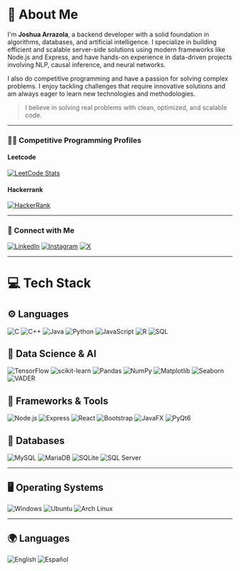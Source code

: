 # 💫 About Me
I'm **Joshua Arrazola**, a backend developer with a solid foundation in algorithms, databases, and artificial intelligence. I specialize in building efficient and scalable server-side solutions using modern frameworks like Node.js and Express, and have hands-on experience in data-driven projects involving NLP, causal inference, and neural networks.

I also do competitive programming and have a passion for solving complex problems. I enjoy tackling challenges that require innovative solutions and am always eager to learn new technologies and methodologies.

> I believe in solving real problems with clean, optimized, and scalable code.

---

### 👨‍💻 Competitive Programming Profiles

#### Leetcode
[![LeetCode Stats](https://leetcard.jacoblin.cool/JArrazola?theme=dark&font=Baloo&ext=heatmap)](https://leetcode.com/u/JArrazola/)

#### Hackerrank 
[![HackerRank](https://img.shields.io/badge/HackerRank-2EC866?style=for-the-badge&logo=hackerrank&logoColor=white)](https://www.hackerrank.com/profile/joshuanarrazola)

---

### 🔗 Connect with Me

[![LinkedIn](https://img.shields.io/badge/LinkedIn-%230077B5.svg?logo=linkedin&logoColor=white)](https://www.linkedin.com/in/joshua-arrazola/)
[![Instagram](https://img.shields.io/badge/Instagram-%23E4405F.svg?logo=Instagram&logoColor=white)](https://www.instagram.com/joshua.arrazola)
[![X](https://img.shields.io/badge/X-black.svg?logo=X&logoColor=white)](https://x.com/JArrazola_)

---

# 💻 Tech Stack

## ⚙️ Languages  
![C](https://img.shields.io/badge/C-%2300599C.svg?style=for-the-badge&logo=c&logoColor=white)
![C++](https://img.shields.io/badge/C%2B%2B-%2300599C.svg?style=for-the-badge&logo=c%2B%2B&logoColor=white)
![Java](https://img.shields.io/badge/Java-%23ED8B00.svg?style=for-the-badge&logo=openjdk&logoColor=white)
![Python](https://img.shields.io/badge/Python-3670A0?style=for-the-badge&logo=python&logoColor=ffdd54)
![JavaScript](https://img.shields.io/badge/JavaScript-%23323330.svg?style=for-the-badge&logo=javascript&logoColor=%23F7DF1E)
![R](https://img.shields.io/badge/R-%23276DC3.svg?style=for-the-badge&logo=r&logoColor=white)
![SQL](https://img.shields.io/badge/SQL-025E8C?style=for-the-badge&logo=sqlite&logoColor=white)

## 🧠 Data Science & AI  
![TensorFlow](https://img.shields.io/badge/TensorFlow-%23FF6F00.svg?style=for-the-badge&logo=tensorflow&logoColor=white)
![scikit-learn](https://img.shields.io/badge/scikit--learn-F7931E?style=for-the-badge&logo=scikit-learn&logoColor=white)
![Pandas](https://img.shields.io/badge/Pandas-%23150458.svg?style=for-the-badge&logo=pandas&logoColor=white)
![NumPy](https://img.shields.io/badge/Numpy-%23013243.svg?style=for-the-badge&logo=numpy&logoColor=white)
![Matplotlib](https://img.shields.io/badge/Matplotlib-11557c?style=for-the-badge&logo=matplotlib&logoColor=white)
![Seaborn](https://img.shields.io/badge/Seaborn-39B5E0?style=for-the-badge)
![VADER](https://img.shields.io/badge/VADER_NLP-blueviolet?style=for-the-badge)

## 🧩 Frameworks & Tools  
![Node.js](https://img.shields.io/badge/Node.js-339933?style=for-the-badge&logo=nodedotjs&logoColor=white)
![Express](https://img.shields.io/badge/Express.js-000000?style=for-the-badge&logo=express&logoColor=white)
![React](https://img.shields.io/badge/React-%2320232a.svg?style=for-the-badge&logo=react&logoColor=%2361DAFB)
![Bootstrap](https://img.shields.io/badge/Bootstrap-%23563d7c.svg?style=for-the-badge&logo=bootstrap&logoColor=white)
![JavaFX](https://img.shields.io/badge/JavaFX-FF6F00?style=for-the-badge&logo=java&logoColor=white)
![PyQt6](https://img.shields.io/badge/PyQt6-%233776AB.svg?style=for-the-badge&logo=qt&logoColor=white)

## 💾 Databases  
![MySQL](https://img.shields.io/badge/MySQL-4479A1.svg?style=for-the-badge&logo=mysql&logoColor=white)
![MariaDB](https://img.shields.io/badge/MariaDB-003545?style=for-the-badge&logo=mariadb&logoColor=white)
![SQLite](https://img.shields.io/badge/SQLite-07405E?style=for-the-badge&logo=sqlite&logoColor=white)
![SQL Server](https://img.shields.io/badge/SQL%20Server-CC2927?style=for-the-badge&logo=microsoftsqlserver&logoColor=white)

---

## 🖥️ Operating Systems  
![Windows](https://img.shields.io/badge/Windows-0078D6?style=for-the-badge&logo=windows&logoColor=white)
![Ubuntu](https://img.shields.io/badge/Ubuntu-E95420?style=for-the-badge&logo=ubuntu&logoColor=white)
![Arch Linux](https://img.shields.io/badge/Arch_Linux-1793D1?style=for-the-badge&logo=arch-linux&logoColor=white)

---

## 🌍 Languages  
![English](https://img.shields.io/badge/English-%23008080.svg?style=for-the-badge&logo=english&logoColor=white)
![Español](https://img.shields.io/badge/Español-%23FFDD00.svg?style=for-the-badge&logo=espanol&logoColor=white)
